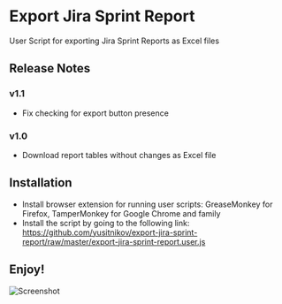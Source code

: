 # Export Jira Sprint Report
User Script for exporting Jira Sprint Reports as Excel files

## Release Notes

### v1.1
- Fix checking for export button presence

### v1.0
- Download report tables without changes as Excel file

## Installation
- Install browser extension for running user scripts: GreaseMonkey for Firefox, TamperMonkey for Google Chrome and family
- Install the script by going to the following link: https://github.com/yusitnikov/export-jira-sprint-report/raw/master/export-jira-sprint-report.user.js

## Enjoy!

![Screenshot](https://i.gyazo.com/c0c3681d4a4ae5ed0e3f559c1c969ce4.png)